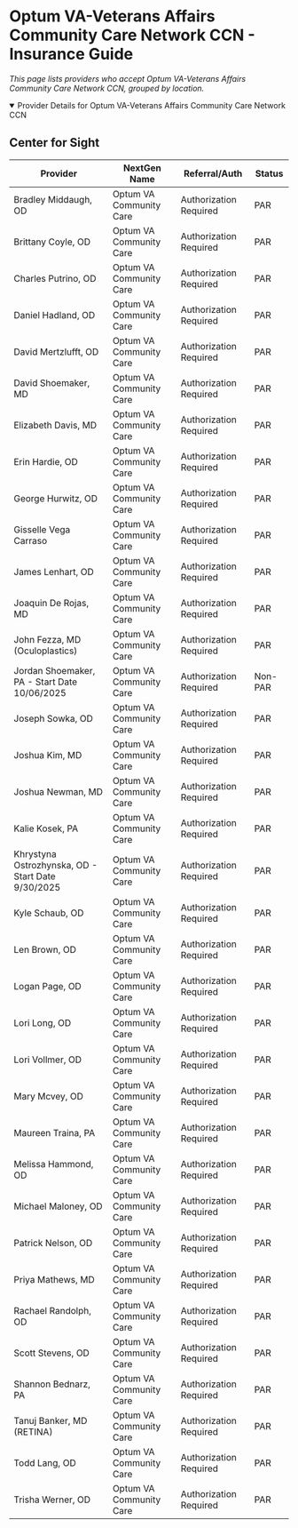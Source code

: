 # Optum VA-Veterans Affairs Community Care Network CCN - Insurance Guide

*This page lists providers who accept Optum VA-Veterans Affairs Community Care Network CCN, grouped by location.*

<details open><summary>Provider Details for Optum VA-Veterans Affairs Community Care Network CCN</summary>

## Center for Sight

| Provider | NextGen Name | Referral/Auth | Status |
|----------|-------------|--------------|--------|
| Bradley Middaugh, OD | Optum VA Community Care | Authorization Required | PAR |
| Brittany Coyle, OD | Optum VA Community Care | Authorization Required | PAR |
| Charles Putrino, OD | Optum VA Community Care | Authorization Required | PAR |
| Daniel Hadland, OD | Optum VA Community Care | Authorization Required | PAR |
| David Mertzlufft, OD | Optum VA Community Care | Authorization Required | PAR |
| David Shoemaker, MD | Optum VA Community Care | Authorization Required | PAR |
| Elizabeth Davis, MD | Optum VA Community Care | Authorization Required | PAR |
| Erin Hardie, OD | Optum VA Community Care | Authorization Required | PAR |
| George Hurwitz, OD | Optum VA Community Care | Authorization Required | PAR |
| Gisselle Vega Carraso | Optum VA Community Care | Authorization Required | PAR |
| James Lenhart, OD | Optum VA Community Care | Authorization Required | PAR |
| Joaquin De Rojas, MD | Optum VA Community Care | Authorization Required | PAR |
| John Fezza, MD (Oculoplastics) | Optum VA Community Care | Authorization Required | PAR |
| Jordan Shoemaker, PA - Start Date 10/06/2025 | Optum VA Community Care | Authorization Required | Non-PAR |
| Joseph Sowka, OD | Optum VA Community Care | Authorization Required | PAR |
| Joshua Kim, MD | Optum VA Community Care | Authorization Required | PAR |
| Joshua Newman, MD | Optum VA Community Care | Authorization Required | PAR |
| Kalie Kosek, PA | Optum VA Community Care | Authorization Required | PAR |
| Khrystyna Ostrozhynska, OD - Start Date 9/30/2025 | Optum VA Community Care | Authorization Required | PAR |
| Kyle Schaub, OD | Optum VA Community Care | Authorization Required | PAR |
| Len Brown, OD | Optum VA Community Care | Authorization Required | PAR |
| Logan Page, OD | Optum VA Community Care | Authorization Required | PAR |
| Lori Long, OD | Optum VA Community Care | Authorization Required | PAR |
| Lori Vollmer, OD | Optum VA Community Care | Authorization Required | PAR |
| Mary Mcvey, OD | Optum VA Community Care | Authorization Required | PAR |
| Maureen Traina, PA | Optum VA Community Care | Authorization Required | PAR |
| Melissa Hammond, OD | Optum VA Community Care | Authorization Required | PAR |
| Michael Maloney, OD | Optum VA Community Care | Authorization Required | PAR |
| Patrick Nelson, OD | Optum VA Community Care | Authorization Required | PAR |
| Priya Mathews, MD | Optum VA Community Care | Authorization Required | PAR |
| Rachael Randolph, OD | Optum VA Community Care | Authorization Required | PAR |
| Scott Stevens, OD | Optum VA Community Care | Authorization Required | PAR |
| Shannon Bednarz, PA | Optum VA Community Care | Authorization Required | PAR |
| Tanuj Banker, MD (RETINA) | Optum VA Community Care | Authorization Required | PAR |
| Todd Lang, OD | Optum VA Community Care | Authorization Required | PAR |
| Trisha Werner, OD | Optum VA Community Care | Authorization Required | PAR |

</details>

